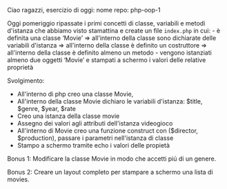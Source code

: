 Ciao ragazzi,
 esercizio di oggi:
 nome repo: php-oop-1

 Oggi pomeriggio ripassate i primi concetti di classe, variabili e metodi d'istanza che abbiamo visto stamattina e create un file `index.php` in cui:
    - è definita una classe ‘Movie’
    => all'interno della classe sono dichiarate delle variabili d'istanza
    => all'interno della classe è definito un costruttore
    => all'interno della classe è definito almeno un metodo
    - vengono istanziati almeno due oggetti ‘Movie’ e stampati a schermo i valori delle relative proprietà

Svolgimento:
- All'interno di php creo una classe Movie,
- All'interno della classe Movie dichiaro le variabili d'istanza: $title, $genre, $year, $rate
- Creo una istanza della classe movie
- Assegno dei valori agli attributi dell'istanza videogioco
- All'interno di Movie creo una funzione construct con ($director, $production), passare i parametri nell'istanza di classe
- Stampo a schermo tramite echo i valori delle propietà

Bonus 1:
Modificare la classe Movie in modo che accetti piú di un genere.

Bonus 2:
Creare un layout completo per stampare a schermo una lista di movies.
